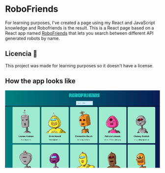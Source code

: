 # RoboFriends

For learning purposes, I've created a page using my React and JavaScript knowledge and Robofriends is the result. This is a React page based on a React app named [RoboFriends](https://robohash.org/) that lets you search between different API generated robots by name.


## Licencia 📄

This project was made for learning purposes so it doesn't have a license.

## How the app looks like

![alt text](https://github.com/Pylyv/RobotFriends/blob/main/assets/robotfriends.jpg)
